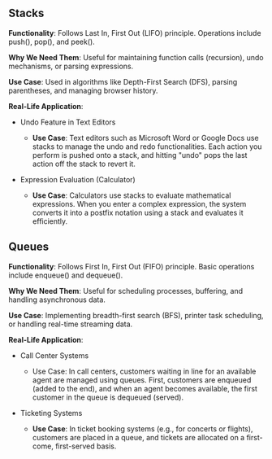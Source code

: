 ## Stacks
**Functionality**: Follows Last In, First Out (LIFO) principle. Operations include push(), pop(), and peek().

**Why We Need Them**: Useful for maintaining function calls (recursion), undo mechanisms, or parsing expressions.

**Use Case**: Used in algorithms like Depth-First Search (DFS), parsing parentheses, and managing browser history.

**Real-Life Application**: 
* Undo Feature in Text Editors
  * **Use Case**: Text editors such as Microsoft Word or Google Docs use stacks to manage the undo and redo functionalities. Each action you perform is pushed onto a stack, and hitting "undo" pops the last action off the stack to revert it.

* Expression Evaluation (Calculator)

    * **Use Case**: Calculators use stacks to evaluate mathematical expressions. When you enter a complex expression, the system converts it into a postfix notation using a stack and evaluates it efficiently.

## Queues
**Functionality**: Follows First In, First Out (FIFO) principle. Basic operations include enqueue() and dequeue().

**Why We Need Them**: Useful for scheduling processes, buffering, and handling asynchronous data.

**Use Case**: Implementing breadth-first search (BFS), printer task scheduling, or handling real-time streaming data.

**Real-Life Application**: 
* Call Center Systems
    * Use Case: In call centers, customers waiting in line for an available agent are managed using queues. First, customers are enqueued (added to the end), and when an agent becomes available, the first customer in the queue is dequeued (served).

* Ticketing Systems
    * **Use Case**: In ticket booking systems (e.g., for concerts or flights), customers are placed in a queue, and tickets are allocated on a first-come, first-served basis.